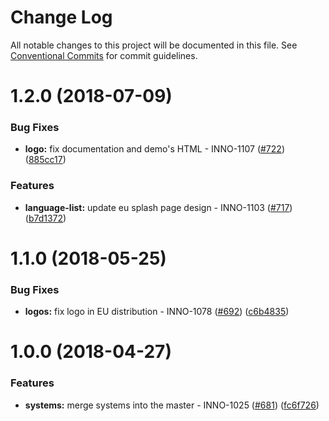 # Change Log

All notable changes to this project will be documented in this file.
See [Conventional Commits](https://conventionalcommits.org) for commit guidelines.

<a name="1.2.0"></a>
# 1.2.0 (2018-07-09)


### Bug Fixes

* **logo:** fix documentation and demo's HTML - INNO-1107 ([#722](https://github.com/ec-europa/europa-component-library/issues/722)) ([885cc17](https://github.com/ec-europa/europa-component-library/commit/885cc17))


### Features

* **language-list:** update eu splash page design - INNO-1103 ([#717](https://github.com/ec-europa/europa-component-library/issues/717)) ([b7d1372](https://github.com/ec-europa/europa-component-library/commit/b7d1372))



<a name="1.1.0"></a>
# 1.1.0 (2018-05-25)


### Bug Fixes

* **logos:** fix logo in EU distribution - INNO-1078 ([#692](https://github.com/ec-europa/europa-component-library/issues/692)) ([c6b4835](https://github.com/ec-europa/europa-component-library/commit/c6b4835))



<a name="1.0.0"></a>
# 1.0.0 (2018-04-27)


### Features

* **systems:** merge systems into the master - INNO-1025 ([#681](https://github.com/ec-europa/europa-component-library/issues/681)) ([fc6f726](https://github.com/ec-europa/europa-component-library/commit/fc6f726))
